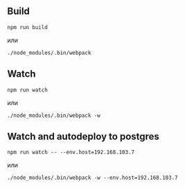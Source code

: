 

## Build
```
npm run build
```

или
```
./node_modules/.bin/webpack
```


## Watch
```
npm run watch
```
или
```
./node_modules/.bin/webpack -w
```


## Watch and autodeploy to postgres
```
npm run watch -- --env.host=192.168.103.7
```
или
```
./node_modules/.bin/webpack -w --env.host=192.168.103.7
```

